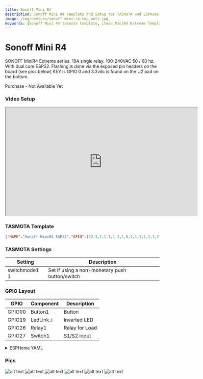 ```yaml
---
title: Sonoff Mini R4
description: Sonoff Mini R4 Template and Setup for TASMOTA and ESPHome
image: /img/devices/sonoff-mini-r4-top_out2.jpg
keywords: [Sonoff Mini R4 tasmota template, itead MiniR4 Extreme Template, Sonoff Mini ESPHome, 2APN5-MINIR4, SONOFF bluetooth proxy]
---
```


# Sonoff Mini R4

SONOFF MiniR4 Extreme series.  10A single relay.  100-240VAC 50 / 60 hz.  With dual core ESP32.  Flashing is done via the exposed pin headers on the board (see pics below) KEY is GPIO 0 and 3.3vdc is found on the U2 pad on the bottom.

Purchase - Not Available Yet

### Video Setup

<iframe allowfullscreen height="353" src="https://www.youtube.com/embed/H_KnzI8noVs" width="625" youtube-src-=""></iframe>  

### TASMOTA Template
```json
{"NAME":"Sonoff MiniR4 ESP32","GPIO":[32,1,1,1,1,1,1,1,0,1,1,1,1,1,1,576,0,1,1,1,0,1,224,160,0,0,0,0,1,1,1,1,1,0,0,1],"FLAG":0,"BASE":1}
```

### TASMOTA Settings

| Setting | Description
|---------------|-------------
| switchmode1 1 | Set if using a non-monetary push button/switch

### GPIO Layout

| GPIO |    Component | Description |
|------ |-------------|-------------|         
|GPIO00	| Button1 | Button
|GPIO19	| LedLink_i | Inverted LED
|GPIO26	| Relay1 | Relay for Load
|GPIO27	| Switch1 | S1/S2 input

<details><summary>ESPHome YAML</summary>     
<p>

```yaml
substitutions:
  display_name: minir4
  
esphome:
  name: minir4

esp32:
  board: esp32dev
  framework:
    type: arduino
    
wifi:
  ssid: !secret wifi_myssid
  password: !secret wifi_mypass
  ap: 
    ssid: ${display_name}_AP
    password: !secret wifi_mypass
    ap_timeout: 3min
    
captive_portal:

esp32_ble_tracker:
  scan_parameters:
    interval: 300ms
    window: 100ms
    active: true

bluetooth_proxy:
  active: true

logger:

ota:

api:
  
switch:
  - platform: gpio
    name: ${display_name} Relay
    pin:
      number: GPIO26
      inverted: false
    id: relay
    on_turn_on:
      - light.turn_on: relay_led
    on_turn_off:
      - light.turn_off: relay_led
  - platform: restart
    name: ${display_name} Restart

output:
  - platform: gpio
    pin: GPIO19
    inverted: True
    id: relay1_led_gpio

light:
  - platform: binary
    name: "Relay LED"
    id: relay_led
    internal: true    
    output: relay1_led_gpio

binary_sensor:
  - platform: gpio
    internal: true
    pin:
      number: GPIO27
      mode: INPUT_PULLUP
      inverted: false
    name: ${display_name} Switch
    on_state:
      - switch.toggle: relay
  - platform: gpio
    internal: true
    pin:
      number: GPIO0
      mode: INPUT_PULLUP
      inverted: false
    name: ${display_name} Button
    on_press:
      - switch.toggle: relay
```

</p></details>

### Pics
![alt text](/img/devices/sonoff-mini-r4-top_out.webp)
![alt text](/img/devices/sonoff-mini-r4-bottom_out.webp)
![alt text](/img/devices/sonoff-mini-r4-top_in.webp)
![alt text](/img/devices/sonoff-mini-r4-bottom_in.webp)
![alt text](/img/devices/sonoff-mini-r4-side.webp)
![alt text](/img/devices/sonoff-mini-r4-3v3.webp)
